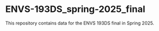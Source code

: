 # ENVS-193DS_spring-2025_final
This repository contains data for the ENVS 193DS final in Spring 2025.
